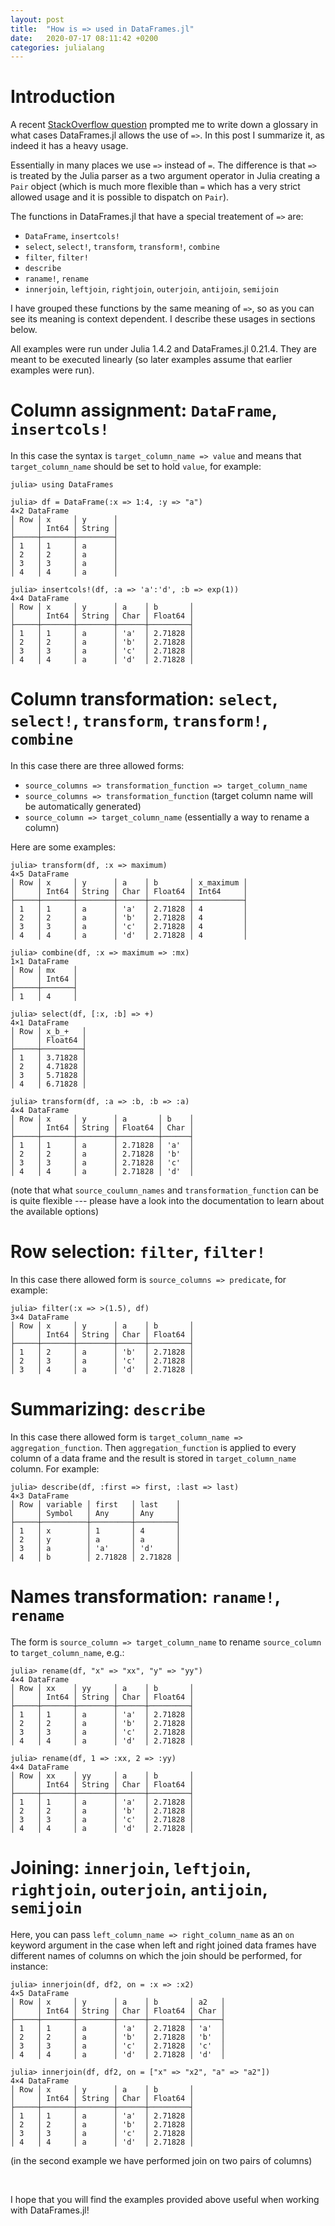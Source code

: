 ```yaml
---
layout: post
title:  "How is => used in DataFrames.jl"
date:   2020-07-17 08:11:42 +0200
categories: julialang
---
```


# Introduction

A recent [StackOverflow question][soq] prompted me to write down a glossary in
what cases DataFrames.jl allows the use of `=>`. In this post I summarize it, as
indeed it has a heavy usage.

Essentially in many places we use `=>` instead of `=`. The difference is that
`=>` is treated by the Julia parser as a two argument operator in Julia creating
a `Pair` object (which is much more flexible than `=` which has a very strict
allowed usage and it is possible to dispatch on `Pair`).

The functions in DataFrames.jl that have a special treatement of `=>` are:

* `DataFrame`, `insertcols!`
* `select`, `select!`, `transform`, `transform!`, `combine`
* `filter`, `filter!`
* `describe`
* `raname!`, `rename`
* `innerjoin`, `leftjoin`, `rightjoin`, `outerjoin`, `antijoin`, `semijoin`

I have grouped these functions by the same meaning of `=>`, so as you can see
its meaning is context dependent. I describe these usages in sections below.

All examples were run under Julia 1.4.2 and DataFrames.jl 0.21.4. They are meant
to be executed linearly (so later examples assume that earlier examples were
run).

# Column assignment: `DataFrame`, `insertcols!`

In this case the syntax is `target_column_name => value` and means that
`target_column_name` should be set to hold `value`, for example:

```
julia> using DataFrames

julia> df = DataFrame(:x => 1:4, :y => "a")
4×2 DataFrame
│ Row │ x     │ y      │
│     │ Int64 │ String │
├─────┼───────┼────────┤
│ 1   │ 1     │ a      │
│ 2   │ 2     │ a      │
│ 3   │ 3     │ a      │
│ 4   │ 4     │ a      │

julia> insertcols!(df, :a => 'a':'d', :b => exp(1))
4×4 DataFrame
│ Row │ x     │ y      │ a    │ b       │
│     │ Int64 │ String │ Char │ Float64 │
├─────┼───────┼────────┼──────┼─────────┤
│ 1   │ 1     │ a      │ 'a'  │ 2.71828 │
│ 2   │ 2     │ a      │ 'b'  │ 2.71828 │
│ 3   │ 3     │ a      │ 'c'  │ 2.71828 │
│ 4   │ 4     │ a      │ 'd'  │ 2.71828 │
```

# Column transformation: `select`, `select!`, `transform`, `transform!`, `combine`

In this case there are three allowed forms:

* `source_columns => transformation_function => target_column_name`
* `source_columns => transformation_function` (target column name will be
  automatically generated)
* `source_column => target_column_name` (essentially a way to rename a column)

Here are some examples:
```
julia> transform(df, :x => maximum)
4×5 DataFrame
│ Row │ x     │ y      │ a    │ b       │ x_maximum │
│     │ Int64 │ String │ Char │ Float64 │ Int64     │
├─────┼───────┼────────┼──────┼─────────┼───────────┤
│ 1   │ 1     │ a      │ 'a'  │ 2.71828 │ 4         │
│ 2   │ 2     │ a      │ 'b'  │ 2.71828 │ 4         │
│ 3   │ 3     │ a      │ 'c'  │ 2.71828 │ 4         │
│ 4   │ 4     │ a      │ 'd'  │ 2.71828 │ 4         │

julia> combine(df, :x => maximum => :mx)
1×1 DataFrame
│ Row │ mx    │
│     │ Int64 │
├─────┼───────┤
│ 1   │ 4     │

julia> select(df, [:x, :b] => +)
4×1 DataFrame
│ Row │ x_b_+   │
│     │ Float64 │
├─────┼─────────┤
│ 1   │ 3.71828 │
│ 2   │ 4.71828 │
│ 3   │ 5.71828 │
│ 4   │ 6.71828 │

julia> transform(df, :a => :b, :b => :a)
4×4 DataFrame
│ Row │ x     │ y      │ a       │ b    │
│     │ Int64 │ String │ Float64 │ Char │
├─────┼───────┼────────┼─────────┼──────┤
│ 1   │ 1     │ a      │ 2.71828 │ 'a'  │
│ 2   │ 2     │ a      │ 2.71828 │ 'b'  │
│ 3   │ 3     │ a      │ 2.71828 │ 'c'  │
│ 4   │ 4     │ a      │ 2.71828 │ 'd'  │
```

(note that what `source_coulumn_names` and `transformation_function` can be is
quite flexible --- please have a look into the documentation to learn about
the available options)

# Row selection: `filter`, `filter!`

In this case there allowed form is `source_columns => predicate`, for
example:

```
julia> filter(:x => >(1.5), df)
3×4 DataFrame
│ Row │ x     │ y      │ a    │ b       │
│     │ Int64 │ String │ Char │ Float64 │
├─────┼───────┼────────┼──────┼─────────┤
│ 1   │ 2     │ a      │ 'b'  │ 2.71828 │
│ 2   │ 3     │ a      │ 'c'  │ 2.71828 │
│ 3   │ 4     │ a      │ 'd'  │ 2.71828 │
```

# Summarizing: `describe`

In this case there allowed form is `target_column_name => aggregation_function`.
Then `aggregation_function` is applied to every column of a data frame and the
result is stored in `target_column_name` column. For example:

```
julia> describe(df, :first => first, :last => last)
4×3 DataFrame
│ Row │ variable │ first   │ last    │
│     │ Symbol   │ Any     │ Any     │
├─────┼──────────┼─────────┼─────────┤
│ 1   │ x        │ 1       │ 4       │
│ 2   │ y        │ a       │ a       │
│ 3   │ a        │ 'a'     │ 'd'     │
│ 4   │ b        │ 2.71828 │ 2.71828 │
```

# Names transformation: `raname!`, `rename`

The form is `source_column => target_column_name` to rename `source_column` to
`target_column_name`, e.g.:

```
julia> rename(df, "x" => "xx", "y" => "yy")
4×4 DataFrame
│ Row │ xx    │ yy     │ a    │ b       │
│     │ Int64 │ String │ Char │ Float64 │
├─────┼───────┼────────┼──────┼─────────┤
│ 1   │ 1     │ a      │ 'a'  │ 2.71828 │
│ 2   │ 2     │ a      │ 'b'  │ 2.71828 │
│ 3   │ 3     │ a      │ 'c'  │ 2.71828 │
│ 4   │ 4     │ a      │ 'd'  │ 2.71828 │

julia> rename(df, 1 => :xx, 2 => :yy)
4×4 DataFrame
│ Row │ xx    │ yy     │ a    │ b       │
│     │ Int64 │ String │ Char │ Float64 │
├─────┼───────┼────────┼──────┼─────────┤
│ 1   │ 1     │ a      │ 'a'  │ 2.71828 │
│ 2   │ 2     │ a      │ 'b'  │ 2.71828 │
│ 3   │ 3     │ a      │ 'c'  │ 2.71828 │
│ 4   │ 4     │ a      │ 'd'  │ 2.71828 │
```

# Joining: `innerjoin`, `leftjoin`, `rightjoin`, `outerjoin`, `antijoin`, `semijoin`

Here, you can pass `left_column_name => right_column_name` as an `on` keyword
argument in the case when left and right joined data frames have different names
of columns on which the join should be performed, for instance:

```
julia> innerjoin(df, df2, on = :x => :x2)
4×5 DataFrame
│ Row │ x     │ y      │ a    │ b       │ a2   │
│     │ Int64 │ String │ Char │ Float64 │ Char │
├─────┼───────┼────────┼──────┼─────────┼──────┤
│ 1   │ 1     │ a      │ 'a'  │ 2.71828 │ 'a'  │
│ 2   │ 2     │ a      │ 'b'  │ 2.71828 │ 'b'  │
│ 3   │ 3     │ a      │ 'c'  │ 2.71828 │ 'c'  │
│ 4   │ 4     │ a      │ 'd'  │ 2.71828 │ 'd'  │

julia> innerjoin(df, df2, on = ["x" => "x2", "a" => "a2"])
4×4 DataFrame
│ Row │ x     │ y      │ a    │ b       │
│     │ Int64 │ String │ Char │ Float64 │
├─────┼───────┼────────┼──────┼─────────┤
│ 1   │ 1     │ a      │ 'a'  │ 2.71828 │
│ 2   │ 2     │ a      │ 'b'  │ 2.71828 │
│ 3   │ 3     │ a      │ 'c'  │ 2.71828 │
│ 4   │ 4     │ a      │ 'd'  │ 2.71828 │

```

(in the second example we have performed join on two pairs of columns)

<br>

I hope that you will find the examples provided above useful when working with
DataFrames.jl!

[soq]: https://stackoverflow.com/questions/62759888/what-is-the-purpose-of-in-julia/62760106#62760106
